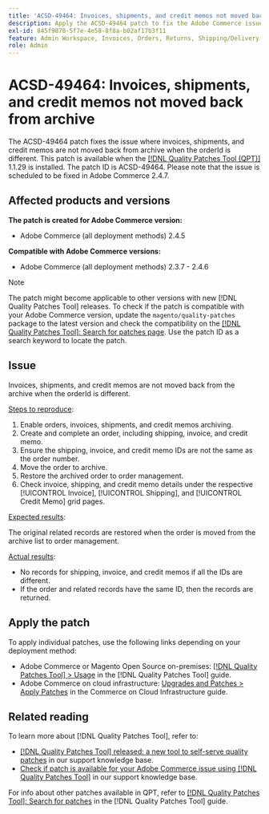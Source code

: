 ```yaml
---
title: 'ACSD-49464: Invoices, shipments, and credit memos not moved back from archive'
description: Apply the ACSD-49464 patch to fix the Adobe Commerce issue where invoices, shipments, and credit memos are not moved back from the archive when the orderId is different.
exl-id: 845f9878-5f7e-4e58-8f8a-b02af17b3f11
feature: Admin Workspace, Invoices, Orders, Returns, Shipping/Delivery
role: Admin
---
```

# ACSD-49464: Invoices, shipments, and credit memos not moved back from archive

The ACSD-49464 patch fixes the issue where invoices, shipments, and credit memos are not moved back from archive when the orderId is different. This patch is available when the [[!DNL Quality Patches Tool (QPT)]](https://experienceleague.adobe.com/en/docs/commerce-knowledge-base/kb/announcements/commerce-announcements/magento-quality-patches-released-new-tool-to-self-serve-quality-patches) 1.1.29 is installed. The patch ID is ACSD-49464. Please note that the issue is scheduled to be fixed in Adobe Commerce 2.4.7.

## Affected products and versions

**The patch is created for Adobe Commerce version:**

* Adobe Commerce (all deployment methods) 2.4.5

**Compatible with Adobe Commerce versions:**

* Adobe Commerce (all deployment methods) 2.3.7 - 2.4.6

>[!NOTE]
>
>The patch might become applicable to other versions with new [!DNL Quality Patches Tool] releases. To check if the patch is compatible with your Adobe Commerce version, update the `magento/quality-patches` package to the latest version and check the compatibility on the [[!DNL Quality Patches Tool]: Search for patches page](https://experienceleague.adobe.com/tools/commerce-quality-patches/index.html). Use the patch ID as a search keyword to locate the patch.

## Issue

Invoices, shipments, and credit memos are not moved back from the archive when the orderId is different.

<u>Steps to reproduce</u>:

1. Enable orders, invoices, shipments, and credit memos archiving.
1. Create and complete an order, including shipping, invoice, and credit memo.
1. Ensure the shipping, invoice, and credit memo IDs are not the same as the order number.
1. Move the order to archive.
1. Restore the archived order to order management.
1. Check invoice, shipping, and credit memo details under the respective [!UICONTROL Invoice], [!UICONTROL Shipping], and [!UICONTROL Credit Memo] grid pages.

<u>Expected results</u>:

The original related records are restored when the order is moved from the archive list to order management.

<u>Actual results</u>:

* No records for shipping, invoice, and credit memos if all the IDs are different.
* If the order and related records have the same ID, then the records are returned.

## Apply the patch

To apply individual patches, use the following links depending on your deployment method:

* Adobe Commerce or Magento Open Source on-premises: [[!DNL Quality Patches Tool] > Usage](https://experienceleague.adobe.com/docs/commerce-operations/tools/quality-patches-tool/usage.html) in the [!DNL Quality Patches Tool] guide.
* Adobe Commerce on cloud infrastructure: [Upgrades and Patches > Apply Patches](https://experienceleague.adobe.com/docs/commerce-cloud-service/user-guide/develop/upgrade/apply-patches.html) in the Commerce on Cloud Infrastructure guide.

## Related reading

To learn more about [!DNL Quality Patches Tool], refer to:

* [[!DNL Quality Patches Tool] released: a new tool to self-serve quality patches](https://experienceleague.adobe.com/en/docs/commerce-knowledge-base/kb/announcements/commerce-announcements/magento-quality-patches-released-new-tool-to-self-serve-quality-patches) in our support knowledge base.
* [Check if patch is available for your Adobe Commerce issue using [!DNL Quality Patches Tool]](/help/tools/quality-patches-tool/patches-available-in-qpt/check-patch-for-magento-issue-with-magento-quality-patches.md) in our support knowledge base.

For info about other patches available in QPT, refer to [[!DNL Quality Patches Tool]: Search for patches](https://experienceleague.adobe.com/tools/commerce-quality-patches/index.html) in the [!DNL Quality Patches Tool] guide.
